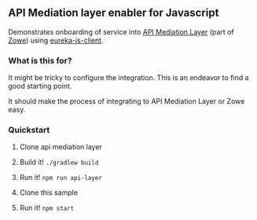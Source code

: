 ## API Mediation layer enabler for Javascript

Demonstrates onboarding of service into [API Mediation Layer](https://github.com/zowe/api-layer) (part of [Zowe](https://zowe.org)) using [eureka-js-client](https://www.npmjs.com/package/eureka-js-client).

### What is this for?

It might be tricky to configure the integration. This is an endeavor to find a good starting point.

It should make the process of integrating to API Mediation Layer or Zowe easy.

### Quickstart

1) Clone api mediation layer
2) Build it! `./gradlew build`
3) Run it! `npm run api-layer`

4) Clone this sample
5) Run it! `npm start`